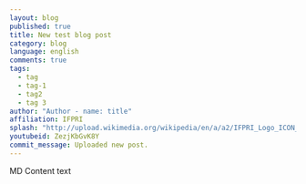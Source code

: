 ```yaml
---
layout: blog
published: true
title: New test blog post
category: blog
language: english
comments: true
tags: 
  - tag
  - tag-1
  - tag2
  - tag 3
author: "Author - name: title"
affiliation: IFPRI
splash: "http://upload.wikimedia.org/wikipedia/en/a/a2/IFPRI_Logo_ICON_Green_Web.png"
youtubeid: ZezjKbGvK8Y
commit_message: Uploaded new post.
---
```

MD Content text
